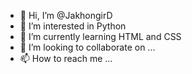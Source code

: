 - 👋 Hi, I’m @JakhongirD
- 👀 I’m interested in Python
- 🌱 I’m currently learning HTML and CSS
- 💞️ I’m looking to collaborate on ...
- 📫 How to reach me ...

<!---
JakhongirD/JakhongirD is a ✨ special ✨ repository because its `README.md` (this file) appears on your GitHub profile.
You can click the Preview link to take a look at your changes.
--->
